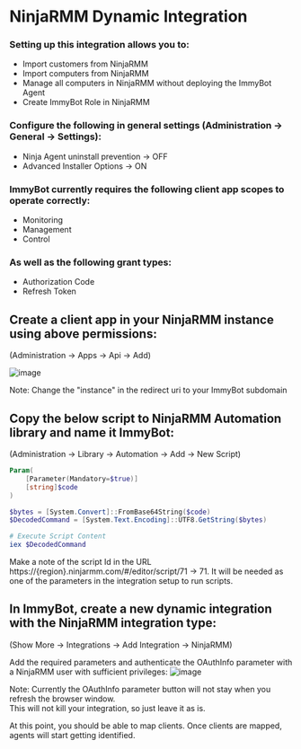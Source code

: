 <h1>NinjaRMM Dynamic Integration</h1>

<h3>Setting up this integration allows you to:</h3>

- Import customers from NinjaRMM
- Import computers from NinjaRMM
- Manage all computers in NinjaRMM without deploying the ImmyBot Agent
- Create ImmyBot Role in NinjaRMM

<h3>Configure the following in general settings (Administration -> General -> Settings):</h3>

- Ninja Agent uninstall prevention -> OFF
- Advanced Installer Options -> ON

<h3>ImmyBot currently requires the following client app scopes to operate correctly:</h3>

- Monitoring
- Management
- Control

<h3>As well as the following grant types:</h3>

- Authorization Code
- Refresh Token

<h2>Create a client app in your NinjaRMM instance using above permissions:</h2>
(Administration -> Apps -> Api -> Add)
 
![image](https://github.com/user-attachments/assets/5a27d217-a574-4a34-b42a-dd9a984e2ce1)
<p color="yellow">Note: Change the "instance" in the redirect uri to your ImmyBot subdomain</p>

<h2>Copy the below script to NinjaRMM Automation library and name it ImmyBot:</h2>
(Administration -> Library -> Automation -> Add -> New Script)
 
```powershell
Param(
    [Parameter(Mandatory=$true)]
    [string]$code
)

$bytes = [System.Convert]::FromBase64String($code)
$DecodedCommand = [System.Text.Encoding]::UTF8.GetString($bytes)

# Execute Script Content
iex $DecodedCommand
```

Make a note of the script Id in the URL https://{region}.ninjarmm.com/#/editor/script/71 -> 71. It will be needed as one of the parameters in the integration setup to run scripts.

<h2>In ImmyBot, create a new dynamic integration with the NinjaRMM integration type:</h2>
(Show More -> Integrations -> Add Integration -> NinjaRMM)

Add the required parameters and authenticate the OAuthInfo parameter with a NinjaRMM user with sufficient privileges:
![image](https://github.com/user-attachments/assets/78b760fd-b0f9-4230-9b3e-389d487dfea3)
<p color="yellow">Note: Currently the OAuthInfo parameter button will not stay when you refresh the browser window. </br>This will not kill your integration, so just leave it as is.</p>

At this point, you should be able to map clients. Once clients are mapped, agents will start getting identified.
